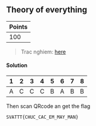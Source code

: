 ## Theory of everything

| Points |
|--------|
| 100 |

> Trac nghiem: [here](https://github.com/TraiOi/CTF_WriteUp/blob/master/2016/SVATTT/Forensic/Theory_of_everything/Tr%E1%BA%AFc%20Nghi%E1%BB%87m%20SVATTT2016%20-%20Questions.pdf)

#### Solution

| 1 | 2 | 3 | 4 | 5 | 6 | 7 | 8 |
| --- | --- | --- | --- | --- | --- | --- | --- |
| A | C | C | C | B | A | B | B |

Then scan QRcode an get the flag

`SVATTT{CHUC_CAC_EM_MAY_MAN}`
